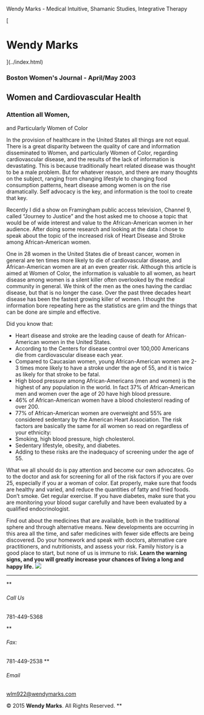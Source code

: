 Wendy Marks - Medical Intuitive, Shamanic Studies, Integrative Therapy  
   
 
 
[ 
# Wendy Marks
](../index.html)   
  

### Boston Women's Journal - April/May 2003
 

## Women and Cardiovascular Health

### Attention all Women,  
and Particularly Women of Color

In the provision of healthcare in the United States all things are not equal. There is a great disparity between the quality of care and information disseminated to Women, and particularly Women of Color, regarding cardiovascular disease, and the results of the lack of information is devastating. This is because traditionally heart related disease was thought to be a male problem. But for whatever reason, and there are many thoughts on the subject, ranging from changing lifestyle to changing food consumption patterns, heart disease among women is on the rise dramatically. Self advocacy is the key, and information is the tool to create that key.

Recently I did a show on Framingham public access television, Channel 9, called “Journey to Justice” and the host asked me to choose a topic that would be of wide interest and value to the African-American women in her audience. After doing some research and looking at the data I chose to speak about the topic of the increased risk of Heart Disease and Stroke among African-American women.

One in 28 women in the United States die of breast cancer, women in general are ten times more likely to die of cardiovascular disease, and African-American women are at an even greater risk. Although this article is aimed at Women of Color, the information is valuable to all women, as heart disease among women is a silent killer often overlooked by the medical community in general. We think of the men as the ones having the cardiac disease, but that is no longer the case. Over the past three decades heart disease has been the fastest growing killer of women. I thought the information bore repeating here as the statistics are grim and the things that can be done are simple and effective.

Did you know that: 
* Heart disease and stroke are the leading cause of death for African-American women in the United States.
* According to the Centers for disease control over 100,000 Americans die from cardiovascular disease each year.
* Compared to Caucasian women, young African-American women are 2-3 times more likely to have a stroke under the age of 55, and it is twice as likely for that stroke to be fatal.
* High blood pressure among African-Americans (men and women) is the highest of any population in the world. In fact 37% of African-American men and women over the age of 20 have high blood pressure.
* 46% of African-American women have a blood cholesterol reading of over 200.
* 77% of African-American women are overweight and 55% are considered sedentary by the American Heart Association.
The risk factors are basically the same for all women so read on regardless of your ethnicity: 
* Smoking, high blood pressure, high cholesterol.
* Sedentary lifestyle, obesity, and diabetes.
* Adding to these risks are the inadequacy of screening under the age of 55.


What we all should do is pay attention and become our own advocates. Go to the doctor and ask for screening for all of the risk factors if you are over 25, especially if you ar a woman of color. Eat properly, make sure that foods are healthy and varied, and reduce the quantities of fatty and fried foods. Don’t smoke. Get regular exercise. If you have diabetes, make sure that you are monitoring your blood sugar carefully and have been evaluated by a qualified endocrinologist.

Find out about the medicines that are available, both in the traditional sphere and through alternative means. New developments are occurring in this area all the time, and safer medicines with fewer side effects are being discovered. Do your homework and speak with doctors, alternative care practitioners, and nutritionists, and assess your risk. Family history is a good place to start, but none of us is immune to risk. **Learn the warning signs, and you will greatly increase your chances of living a long and happy life.**
![](../img/wolflogo.png)
* * *
**
###### Call Us

781-449-5368  

**
###### Fax:

781-449-2538
**
###### Email

[wlm922@wendymarks.com](mailto:yourname@domain.com)
  
 

© 2015 **Wendy Marks**. All Rights Reserved.
   **